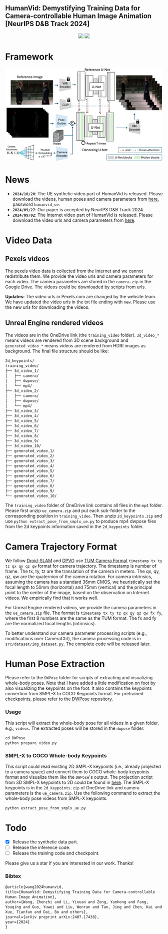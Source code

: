 ## HumanVid: Demystifying Training Data for Camera-controllable Human Image Animation [NeurIPS D&B Track 2024]
<div align='Center'>
    <a href='https://humanvid.github.io/'><img src='https://img.shields.io/badge/Project-Page-Green'></a>
    <a href='https://arxiv.org/abs/2407.17438'><img src='https://img.shields.io/badge/Paper-Arxiv-red'></a>
</div>

# Framework

![framework](assets/framework.png)

# News
- **`2024/10/20`**: The UE synthetic video part of HumanVid is released. Please download the videos, human poses and camera parameters from [here](https://mycuhk-my.sharepoint.com/:f:/g/personal/1155189552_link_cuhk_edu_hk/EoLw3qmoeFFEq88f87TZRfkB6w7FWFsnfeedfu52wk1rgw?e=yYH0n1), password `humanvid_ue`.
- **`2024/09/27`**: Our paper is accepted by NeurIPS D&B Track 2024.
- **`2024/09/02`**: The Internet video part of HumanVid is released. Please download the video urls and camera parameters from [here](https://drive.google.com/drive/folders/1UGEkOKXYX9BGUFz0ao6lOGXkZjQGoJcZ?usp=sharing). 

# Video Data

## Pexels videos
The pexels video data is collected from the Internet and we cannot redistribute them. We provide the video urls and camera parameters for each video. The camera parameters are stored in the `camera.zip` in the Google Drive. The videos could be downloaded by scripts from urls.

**Updates:** The video urls in Pexels.com are changed by the website team. We have updated the video urls in the txt file ending with `new`. Please use the new urls for downloading the videos.

## Unreal Engine rendered videos
The videos are in the OneDrive link (the `training_video` folder). `3d_video_*` means videos are rendered from 3D scene background and `generated_video_*` means videos are rendered from HDRI images as background. The final file structure should be like:
```
2d_keypoints/
training_video/
├── 3d_video_1/
│   ├── camera/
│   ├── dwpose/
│   └── mp4/
├── 3d_video_2/
│   ├── camera/
│   ├── dwpose/
│   └── mp4/
├── 3d_video_3/
├── 3d_video_4/
├── 3d_video_5/
├── 3d_video_6/
├── 3d_video_7/
├── 3d_video_8/
├── 3d_video_9/
├── 3d_video_10/
├── generated_video_1/
├── generated_video_2/
├── generated_video_3/
├── generated_video_4/
├── generated_video_5/
├── generated_video_6/
├── generated_video_7/
├── generated_video_8/
├── generated_video_9/
└── generated_video_10/
```
The `training_video` folder of OneDrive link contains all files in the `mp4` folder. Please first unzip `ue_camera.zip` and put each sub-folder to the corresponding position in `training_video`. Then unzip `2d_keypoints.zip` and use `python extract_pose_from_smplx_ue.py` to produce mp4 dwpose files from the 2d keypoints information saved in the `2d_keypoints` folder.


# Camera Trajectory Format
We follow [Droid-SLAM](https://github.com/princeton-vl/DROID-SLAM) and [DPVO](https://github.com/princeton-vl/DPVO) use [TUM Camera Format](https://cvg.cit.tum.de/data/datasets/rgbd-dataset/file_formats) `timestamp tx ty tz qx qy qz qw` format for camera trajectory. The timestamp is number of frame. The tx, ty, tz are the translation of the camera in meters. The qx, qy, qz, qw are the quaternion of the camera rotation. For camera intrinsics, assuming the camera has a standard 36mm CMOS, we heuristically set the focal length to 50mm (horizontal) and 75mm (vertical) and the principal point to the center of the image, based on the observation on Internet videos. We empirically find that it works well.

For Unreal Engine rendered videos, we provide the camera parameters in the `ue_camera.zip` file. The format is `timestamp tx ty tz qx qy qz qw fx fy`, where the first 8 numbers are the same as the TUM format. The fx and fy are the normalized focal lengths (intrinsics).

To better understand our camera parameter processing scripts (e.g., modifications over CameraCtrl), the camera processing code is in `src/dataset/img_dataset.py`. The complete code will be released later.


# Human Pose Extraction
Please refer to the `DWPose` folder for scripts of extracting and visualizing whole-body poses. Note that I have added a little modification on foot by also visualizing the keypoints on the foot. It also contains the keypoints convertion from SMPL-X to COCO Keypoints format. For pretrained checkpoints, please refer to the [DWPose](https://github.com/IDEA-Research/DWPose) repository.


### Usage
This script will extract the whole-body pose for all videos in a given folder, e.g., `videos`. The extracted poses will be stored in the `dwpose` folder.
```
cd DWPose
python prepare_video.py
```

### SMPL-X to COCO Whole-body Keypoints
This script could read existing 2D SMPL-X keypoints (i.e., already projected to a camera space) and convert them to COCO whole-body keypoints format and visualize them like the `DWPose`'s output. The projection script from 3D SMPL-X keypoints to 2D could be found in [here](https://github.com/pixelite1201/BEDLAM/blob/master/data_processing/df_full_body.py). The SMPL-X keypoints is in the `2d_keypoints.zip` of OneDrive link and camera parameters is the `ue_camera.zip`. Use the following command to extract the whole-body pose videos from SMPL-X keypoints.
```
python extract_pose_from_smplx_ue.py
```
# Todo
- [x] Release the synthetic data part.
- [ ] Release the inference code.
- [ ] Release the training code and checkpoint.

Please give us a star if you are interested in our work. Thanks!
### Bibtex
```
@article{wang2024humanvid,
title={HumanVid: Demystifying Training Data for Camera-controllable Human Image Animation},
author={Wang, Zhenzhi and Li, Yixuan and Zeng, Yanhong and Fang, Youqing and Guo, Yuwei and Liu, Wenran and Tan, Jing and Chen, Kai and Xue, Tianfan and Dai, Bo and others},
journal={arXiv preprint arXiv:2407.17438},
year={2024}
}
```
